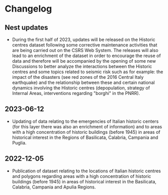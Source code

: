 # Changelog

## Nest updates

- During the first half of 2023, updates will be released on the Historic centres dataset following some corrective maintenance activities that are being carried out on the CSRS Web System. The releases will also lead to an enrichment of the dataset in order to encourage the reuse of data and therefore will be accompanied by the opening of some new Discussions to better analyze the interactions between the Historic centres and some topics related to seismic risk such as for example: the impact of the disasters (see red zones of the 2016 Central Italy earthquake) and the relationship between these and certain national dynamics involving the Historic centres (depopulation, strategy of Internal Areas, interventions regarding "borghi" in the PNRR).

## 2023-06-12

- Updating of data relating to the emergencies of Italian historic centers (for this layer there was also an enrichment of information) and to areas with a high concentration of historic buildings (before 1945) in areas of historical interest in the Regions of Basilicata, Calabria, Campania and Puglia.

## 2022-12-05

- Publication of dataset relating to the locations of Italian historic centres and polygons regarding areas with a high concentration of historic buildings (before 1945) in areas of historical interest in the Basilicata, Calabria, Campania and Apulia Regions.
